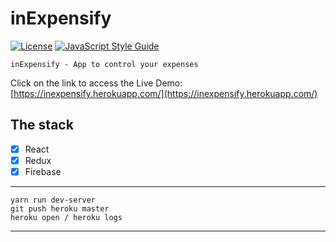 # inExpensify
[![License](https://img.shields.io/badge/license-MIT-blue.svg?style=flat-square)](https://github.com/inPhoenix/)
[![JavaScript Style Guide](https://img.shields.io/badge/code_style-standard-brightgreen.svg)](https://standardjs.com)

    inExpensify - App to control your expenses

Click on the link to access the Live Demo:
[https://inexpensify.herokuapp.com/](https://inexpensify.herokuapp.com/)

## The stack
- [x] React
- [x] Redux
- [x] Firebase

---
    yarn run dev-server
    git push heroku master
    heroku open / heroku logs
---
